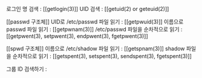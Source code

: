 로그인 명 검색 : [[getlogin(3)]]
UID 검색 : [[getuid(2) or geteuid(2)]]

[[passwd 구조체]]
UID로   /etc/passwd 파일 읽기 : [[getpwuid(3)]]
이름으로 passwd 파일 읽기 : [[getpwnam(3)]]
/etc/passwd 파일을 순차적으로 읽기 : [[getpwent(3), setpwent(3), endpwent(3), fgetpwent(3)]]

[[spwd 구조체]]
이름으로 /etc/shadow 파일 읽기 : [[getspnam(3)]]
shadow 파일을 순차적으로 읽기 : [[getspent(3), setspent(3), sendspent(3), fgetspent(3)]]

그룹 ID 검색하기 : 